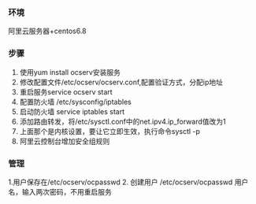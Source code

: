 ### 环境
阿里云服务器+centos6.8

### 步骤
1. 使用yum install ocserv安装服务
2. 修改配置文件/etc/ocserv/ocserv.conf,配置验证方式，分配ip地址
3. 重启服务service ocserv start
4. 配置防火墙 /etc/sysconfig/iptables
5. 启动防火墙 service iptables start
6. 添加路由转发，将/etc/sysctl.conf中的net.ipv4.ip_forward值改为1
7. 上面那个是内核设置，要让它立即生效，执行命令sysctl -p
8. 阿里云控制台增加安全组规则

### 管理
1.用户保存在/etc/ocserv/ocpasswd
2. 创建用户 /etc/ocserv/ocpasswd 用户名，输入两次密码，不用重启服务
